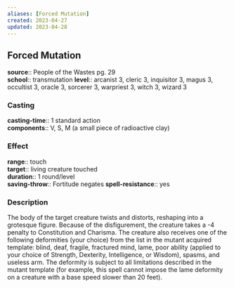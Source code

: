 ```yaml
---
aliases: [Forced Mutation]
created: 2023-04-27
updated: 2023-04-28
---
```


## Forced Mutation

**source**:: People of the Wastes pg. 29  
**school**:: transmutation
**level**:: arcanist 3, cleric 3, inquisitor 3, magus 3, occultist 3, oracle 3, sorcerer 3, warpriest 3, witch 3, wizard 3

### Casting

**casting-time**:: 1 standard action  
**components**:: V, S, M (a small piece of radioactive clay)

### Effect

**range**:: touch  
**target**:: living creature touched  
**duration**:: 1 round/level  
**saving-throw**:: Fortitude negates
**spell-resistance**:: yes

### Description

The body of the target creature twists and distorts, reshaping into a grotesque figure. Because of the disfigurement, the creature takes a -4 penalty to Constitution and Charisma. The creature also receives one of the following deformities (your choice) from the list in the mutant acquired template: blind, deaf, fragile, fractured mind, lame, poor ability (applied to your choice of Strength, Dexterity, Intelligence, or Wisdom), spasms, and useless arm. The deformity is subject to all limitations described in the mutant template (for example, this spell cannot impose the lame deformity on a creature with a base speed slower than 20 feet).

